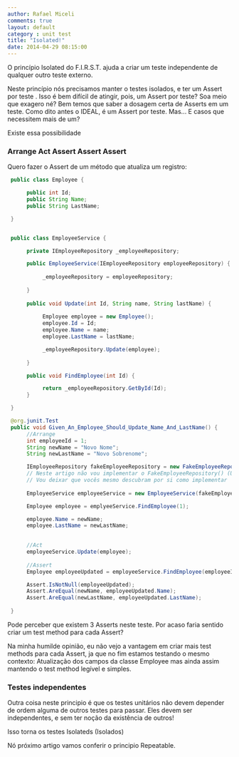 ```yaml
---
author: Rafael Miceli
comments: true
layout: default
category : unit test
title: "Isolated!"
date: 2014-04-29 08:15:00
---
```


O princípio Isolated do F.I.R.S.T. ajuda a criar um teste independente de qualquer outro teste externo.

Neste princípio nós precisamos manter o testes isolados, e ter um Assert por teste . Isso é bem difícil de atingir, pois, um Assert por teste? Soa meio que exagero né? Bem temos que saber a dosagem certa de Asserts em um teste. Como dito antes o IDEAL, é um Assert por teste. Mas... E casos que necessitem mais de um?

Existe essa possibilidade

### Arrange Act Assert Assert Assert

Quero fazer o Assert de um método que atualiza um registro:

```java
 public class Employee {

	  public int Id;
	  public String Name;
	  public String LastName;         

 }


 public class EmployeeService {

	  private IEmployeeRepository _employeeRepository;

	  public EmployeeService(IEmployeeRepository employeeRepository) {
		   
		   _employeeRepository = employeeRepository;
		   
	  }
 
	  public void Update(int Id, String name, String lastName) {
		   
		   Employee employee = new Employee();
		   employee.Id = Id;
		   employee.Name = name;
		   employee.LastName = lastName;

		   _employeeRepository.Update(employee);
		   
	  }

	  public void FindEmployee(int Id) {

		   return _employeeRepository.GetById(Id);
	  }

 }

 @org.junit.Test
 public void Given_An_Employee_Should_Update_Name_And_LastName() {
	  //Arrange
	  int employeeId = 1;
	  String newName = "Novo Nome";
	  String newLastName = "Novo Sobrenome";

	  IEmployeeRepository fakeEmployeeRepository = new FakeEmployeeRepository();       
	  // Neste artigo não vou implementar o FakeEmployeeRepository() (Uma classe fake)
	  // Vou deixar que vocês mesmo descubram por si como implementar
	  
	  EmployeeService employeeService = new EmployeeService(fakeEmployeeRepository);

	  Employee employee = emplyeeService.FindEmployee(1);

	  employee.Name = newName;
	  employee.LastName = newLastName;
	  

	  //Act
	  employeeService.Update(employee);
	  
	  //Assert
	  Employee employeeUpdated = employeeService.FindEmployee(employeeId);

	  Assert.IsNotNull(employeeUpdated);
	  Assert.AreEqual(newName, employeeUpdated.Name);
	  Assert.AreEqual(newLastName, employeeUpdated.LastName);
 
 }
```

Pode perceber que existem 3 Asserts neste teste. Por acaso faria sentido criar um test method para cada Assert?

Na minha humilde opinião, eu não vejo a vantagem em criar mais test methods para cada Assert, ja que no fim estamos testando o mesmo contexto: Atualização dos campos da classe Employee mas ainda assim mantendo o test method legível e simples.

### Testes independentes

Outra coisa neste principio é que os testes unitários não devem depender de ordem alguma de outros testes para passar. Eles devem ser independentes, e sem ter noção da existência de outros!

Isso torna os testes Isolateds (Isolados)

Nó próximo artigo vamos conferir o principio Repeatable.



